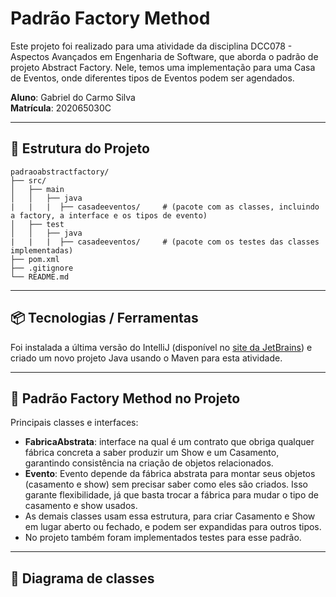 # Padrão Factory Method

Este projeto foi realizado para uma atividade da disciplina DCC078 - Aspectos Avançados em Engenharia de Software, que aborda o padrão de projeto Abstract Factory. Nele, temos uma implementação para uma Casa de Eventos, onde diferentes tipos de Eventos podem ser agendados.

**Aluno**: Gabriel do Carmo Silva\
**Matrícula**: 202065030C

---
## 📁 Estrutura do Projeto

```text
padraoabstractfactory/
├── src/
│   ├── main
│   │   ├── java
|   |   |  ├── casadeeventos/     # (pacote com as classes, incluindo a factory, a interface e os tipos de evento)
│   ├── test
│   │   ├── java
|   |   |  ├── casadeeventos/     # (pacote com os testes das classes implementadas)
├── pom.xml
├── .gitignore                      
└── README.md
```

---
## 📦 Tecnologias / Ferramentas

Foi instalada a última versão do IntelliJ (disponível no [site da JetBrains](https://www.jetbrains.com/pt-br/idea/download/?section=windows)) e criado um novo projeto Java usando o Maven para esta atividade. 

---
## 🧱 Padrão Factory Method no Projeto

Principais classes e interfaces:
 - **FabricaAbstrata**: interface na qual é um contrato que obriga qualquer fábrica concreta a saber produzir um Show e um Casamento, garantindo consistência na criação de objetos relacionados.
 - **Evento**: Evento depende da fábrica abstrata para montar seus objetos (casamento e show) sem precisar saber como eles são criados. Isso garante flexibilidade, já que basta trocar a fábrica para mudar o tipo de casamento e show usados.
 - As demais classes usam essa estrutura, para criar Casamento e Show em lugar aberto ou fechado, e podem ser expandidas para outros tipos.
 - No projeto também foram implementados testes para esse padrão.

---
## 📄 Diagrama de classes

